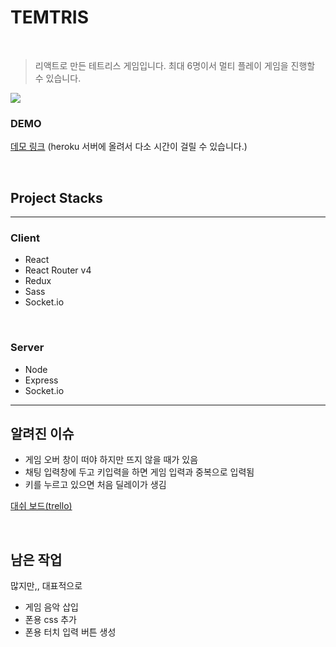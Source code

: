 # TEMTRIS

<br>

> 리액트로 만든 테트리스 게임입니다. 최대 6명이서 멀티 플레이 게임을 진행할 수 있습니다.  <br>
  
![](https://i.imgur.com/TAuhiUy.png)

### DEMO
[데모 링크](https://dashboard.heroku.com/apps/temtris-tmmoond8)   (heroku 서버에 올려서 다소 시간이 걸릴 수 있습니다.)

<br>

## Project Stacks
____

### Client
* React
* React Router v4
* Redux
* Sass
* Socket.io

<br/>

### Server
* Node
* Express
* Socket.io

___

## 알려진 이슈
* 게임 오버 창이 떠야 하지만 뜨지 않을 때가 있음
* 채팅 입력창에 두고 키입력을 하면 게임 입력과 중복으로 입력됨
* 키를 누르고 있으면 처음 딜레이가 생김

[대쉬 보드(trello)](https://trello.com/b/WZ9X6Ery/temtris)


<br/>

## 남은 작업
많지만,, 대표적으로
* 게임 음악 삽입
* 폰용 css 추가
* 폰용 터치 입력 버튼 생성